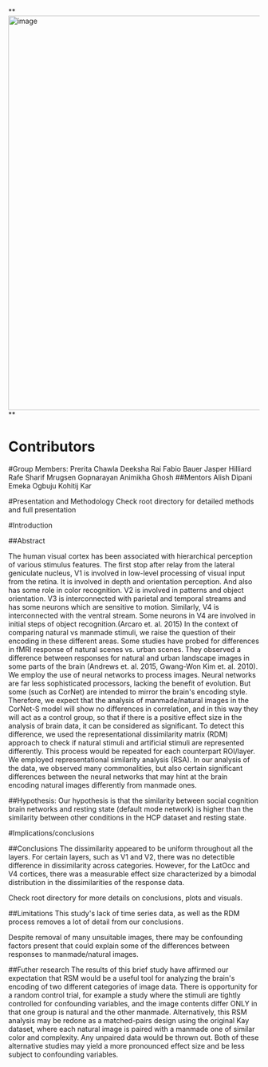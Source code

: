 **<img width="791" alt="image" src="https://user-images.githubusercontent.com/104863800/183230189-40d510cd-e433-4dd3-8df7-b5e9e0e40923.png">
**

# Contributors
#Group Members: Prerita Chawla Deeksha Rai Fabio Bauer
Jasper Hilliard Rafe Sharif Mrugsen Gopnarayan Animikha Ghosh
\#\#Mentors Alish Dipani Emeka Ogbuju Kohitij Kar

\#Presentation and Methodology Check root directory for detailed methods
and full presentation

\#Introduction

\#\#Abstract

The human visual cortex has been associated with hierarchical perception
of various stimulus features. The first stop after relay from the
lateral geniculate nucleus, V1 is involved in low-level processing of
visual input from the retina. It is involved in depth and orientation
perception. And also has some role in color recognition. V2 is involved
in patterns and object orientation. V3 is interconnected with parietal
and temporal streams and has some neurons which are sensitive to motion.
Similarly, V4 is interconnected with the ventral stream. Some neurons in
V4 are involved in initial steps of object recognition.(Arcaro et.
al. 2015) In the context of comparing natural vs manmade stimuli, we
raise the question of their encoding in these different areas. Some
studies have probed for differences in fMRI response of natural scenes
vs. urban scenes. They observed a difference between responses for
natural and urban landscape images in some parts of the brain (Andrews
et. al. 2015, Gwang-Won Kim et. al. 2010). We employ the use of neural
networks to process images. Neural networks are far less sophisticated
processors, lacking the benefit of evolution. But some (such as CorNet)
are intended to mirror the brain's encoding style. Therefore, we expect
that the analysis of manmade/natural images in the CorNet-S model will
show no differences in correlation, and in this way they will act as a
control group, so that if there is a positive effect size in the
analysis of brain data, it can be considered as significant. To detect
this difference, we used the representational dissimilarity matrix (RDM)
approach to check if natural stimuli and artificial stimuli are
represented differently. This process would be repeated for each
counterpart ROI/layer. We employed representational similarity analysis
(RSA). In our analysis of the data, we observed many commonalities, but
also certain significant differences between the neural networks that
may hint at the brain encoding natural images differently from manmade
ones.

\#\#Hypothesis: Our hypothesis is that the similarity between social
cognition brain networks and resting state (default mode network) is
higher than the similarity between other conditions in the HCP dataset
and resting state.

\#Implications/conclusions

\#\#Conclusions The dissimilarity appeared to be uniform throughout all
the layers. For certain layers, such as V1 and V2, there was no
detectible difference in dissimilarity across categories. However, for
the LatOcc and V4 cortices, there was a measurable effect size
characterized by a bimodal distribution in the dissimilarities of the
response data.

Check root directory for more details on conclusions, plots and visuals.

\#\#Limitations This study's lack of time series data, as well as the
RDM process removes a lot of detail from our conclusions.

Despite removal of many unsuitable images, there may be confounding
factors present that could explain some of the differences between
responses to manmade/natural images.

\#\#Futher research The results of this brief study have affirmed our
expectation that RSM would be a useful tool for analyzing the brain's
encoding of two different categories of image data. There is opportunity
for a random control trial, for example a study where the stimuli are
tightly controlled for confounding variables, and the image contents
differ ONLY in that one group is natural and the other manmade.
Alternatively, this RSM analysis may be redone as a matched-pairs design
using the original Kay dataset, where each natural image is paired with
a manmade one of similar color and complexity. Any unpaired data would
be thrown out. Both of these alternative studies may yield a more
pronounced effect size and be less subject to confounding variables.
